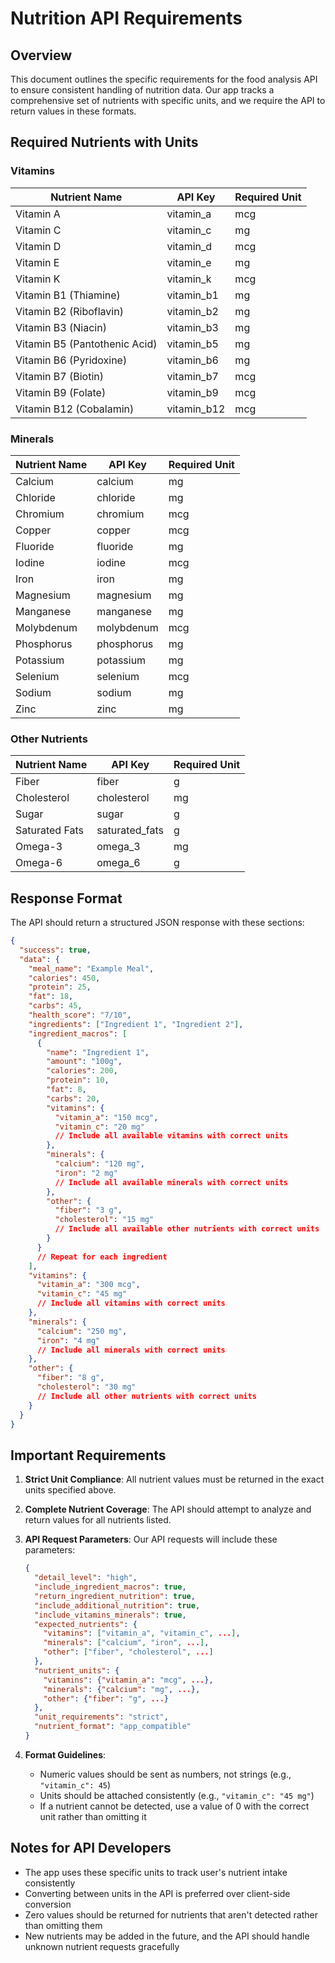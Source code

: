 # Nutrition API Requirements

## Overview
This document outlines the specific requirements for the food analysis API to ensure consistent handling of nutrition data. 
Our app tracks a comprehensive set of nutrients with specific units, and we require the API to return values in these formats.

## Required Nutrients with Units

### Vitamins
| Nutrient Name | API Key | Required Unit |
|---------------|---------|--------------|
| Vitamin A | vitamin_a | mcg |
| Vitamin C | vitamin_c | mg |
| Vitamin D | vitamin_d | mcg |
| Vitamin E | vitamin_e | mg |
| Vitamin K | vitamin_k | mcg |
| Vitamin B1 (Thiamine) | vitamin_b1 | mg |
| Vitamin B2 (Riboflavin) | vitamin_b2 | mg |
| Vitamin B3 (Niacin) | vitamin_b3 | mg |
| Vitamin B5 (Pantothenic Acid) | vitamin_b5 | mg |
| Vitamin B6 (Pyridoxine) | vitamin_b6 | mg |
| Vitamin B7 (Biotin) | vitamin_b7 | mcg |
| Vitamin B9 (Folate) | vitamin_b9 | mcg |
| Vitamin B12 (Cobalamin) | vitamin_b12 | mcg |

### Minerals
| Nutrient Name | API Key | Required Unit |
|---------------|---------|--------------|
| Calcium | calcium | mg |
| Chloride | chloride | mg |
| Chromium | chromium | mcg |
| Copper | copper | mcg |
| Fluoride | fluoride | mg |
| Iodine | iodine | mcg |
| Iron | iron | mg |
| Magnesium | magnesium | mg |
| Manganese | manganese | mg |
| Molybdenum | molybdenum | mcg |
| Phosphorus | phosphorus | mg |
| Potassium | potassium | mg |
| Selenium | selenium | mcg |
| Sodium | sodium | mg |
| Zinc | zinc | mg |

### Other Nutrients
| Nutrient Name | API Key | Required Unit |
|---------------|---------|--------------|
| Fiber | fiber | g |
| Cholesterol | cholesterol | mg |
| Sugar | sugar | g |
| Saturated Fats | saturated_fats | g |
| Omega-3 | omega_3 | mg |
| Omega-6 | omega_6 | g |

## Response Format

The API should return a structured JSON response with these sections:

```json
{
  "success": true,
  "data": {
    "meal_name": "Example Meal",
    "calories": 450,
    "protein": 25,
    "fat": 18,
    "carbs": 45,
    "health_score": "7/10",
    "ingredients": ["Ingredient 1", "Ingredient 2"],
    "ingredient_macros": [
      {
        "name": "Ingredient 1",
        "amount": "100g",
        "calories": 200,
        "protein": 10,
        "fat": 8,
        "carbs": 20,
        "vitamins": {
          "vitamin_a": "150 mcg",
          "vitamin_c": "20 mg"
          // Include all available vitamins with correct units
        },
        "minerals": {
          "calcium": "120 mg",
          "iron": "2 mg"
          // Include all available minerals with correct units
        },
        "other": {
          "fiber": "3 g",
          "cholesterol": "15 mg"
          // Include all available other nutrients with correct units
        }
      }
      // Repeat for each ingredient
    ],
    "vitamins": {
      "vitamin_a": "300 mcg",
      "vitamin_c": "45 mg"
      // Include all vitamins with correct units
    },
    "minerals": {
      "calcium": "250 mg",
      "iron": "4 mg"
      // Include all minerals with correct units
    },
    "other": {
      "fiber": "8 g",
      "cholesterol": "30 mg"
      // Include all other nutrients with correct units
    }
  }
}
```

## Important Requirements

1. **Strict Unit Compliance**: All nutrient values must be returned in the exact units specified above.
   
2. **Complete Nutrient Coverage**: The API should attempt to analyze and return values for all nutrients listed.
   
3. **API Request Parameters**: Our API requests will include these parameters:
   ```json
   {
     "detail_level": "high",
     "include_ingredient_macros": true,
     "return_ingredient_nutrition": true,
     "include_additional_nutrition": true,
     "include_vitamins_minerals": true,
     "expected_nutrients": {
       "vitamins": ["vitamin_a", "vitamin_c", ...],
       "minerals": ["calcium", "iron", ...],
       "other": ["fiber", "cholesterol", ...]
     },
     "nutrient_units": {
       "vitamins": {"vitamin_a": "mcg", ...},
       "minerals": {"calcium": "mg", ...},
       "other": {"fiber": "g", ...}
     },
     "unit_requirements": "strict",
     "nutrient_format": "app_compatible"
   }
   ```

4. **Format Guidelines**:
   - Numeric values should be sent as numbers, not strings (e.g., `"vitamin_c": 45`)
   - Units should be attached consistently (e.g., `"vitamin_c": "45 mg"`)
   - If a nutrient cannot be detected, use a value of 0 with the correct unit rather than omitting it

## Notes for API Developers

- The app uses these specific units to track user's nutrient intake consistently
- Converting between units in the API is preferred over client-side conversion
- Zero values should be returned for nutrients that aren't detected rather than omitting them
- New nutrients may be added in the future, and the API should handle unknown nutrient requests gracefully 